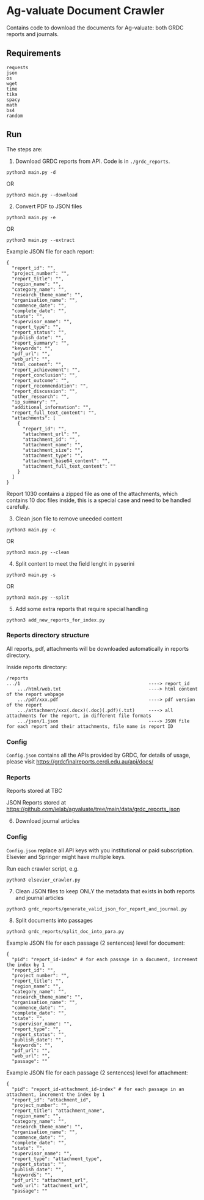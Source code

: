 # Ag-valuate Document Crawler

Contains code to download the documents for Ag-valuate: both GRDC reports and journals.

## Requirements

```
requests
json
os
wget
time
tika
spacy
math
bs4
random
```

## Run

The steps are:

1. Download GRDC reports from API. Code is in `./grdc_reports`.
```
python3 main.py -d
```
OR
```
python3 main.py --download
```

2. Convert PDF to JSON files
```
python3 main.py -e
```
OR
```
python3 main.py --extract
```
Example JSON file for each report:

```
{
  "report_id": "",
  "project_number": "",
  "report_title": "",
  "region_name": "",
  "category_name": "",
  "research_theme_name": "",
  "organisation_name": "",
  "commence_date": "",
  "complete_date": "",
  "state": "",
  "supervisor_name": "",
  "report_type": "",
  "report_status": "",
  "publish_date": "",
  "report_summary": "",
  "keywords": "",
  "pdf_url": "",
  "web_url": "",
  "html_content": "",
  "report_achievement": "",
  "report_conclusion": "",
  "report_outcome": "",
  "report_recommendation": "",
  "report_discussion": "",
  "other_research": "",
  "ip_summary": "",
  "additional_information": "",
  "report_full_text_content": "",
  "attachments": [
    {
      "report_id": "",
      "attachment_url": "",
      "attachment_id": "",
      "attachment_name": "",
      "attachment_size": "",
      "attachment_type": "",
      "attachment_base64_content": "",
      "attachment_full_text_content": ""
    }
  ]
}
```

Report 1030 contains a zipped file as one of the attachments, which contains 10 doc files inside, this is a special case and need to be handled carefully.

3. Clean json file to remove uneeded content
```
python3 main.py -c
```
OR
```
python3 main.py --clean
```

4. Split content to meet the field lenght in pyserini
```
python3 main.py -s
```
OR
```
python3 main.py --split
```

5. Add some extra reports that require special handling
```
python3 add_new_reports_for_index.py
```

### Reports directory structure

All reports, pdf, attachments will be downloaded automatically in reports directory.

Inside reports directory:

```
/reports
.../1                                               ----> report_id
    .../html/web.txt                                ----> html content of the report webpage
    .../pdf/xxx.pdf                                 ----> pdf version of the report
    .../attachment/xxx(.docx)(.doc)(.pdf)(.txt)     ----> all attachments for the report, in different file formats
    .../json/1.json                                 ----> JSON file for each report and their attachments, file name is report ID
```

### Config

`Config.json` contains all the APIs provided by GRDC, for details of usage, please visit https://grdcfinalreports.cerdi.edu.au/api/docs/

### Reports

Reports stored at TBC 

JSON Reports stored at https://github.com/ielab/agvaluate/tree/main/data/grdc_reports_json

6. Download journal articles

### Config

`Config.json` replace all API keys with you institutional or paid subscription. Elsevier and Springer might have multiple keys.

Run each crawler script, e.g.
```
python3 elsevier_crawler.py
```

7. Clean JSON files to keep ONLY the metadata that exists in both reports and journal articles
```
python3 grdc_reports/generate_valid_json_for_report_and_journal.py
```

8. Split documents into passages
```
python3 grdc_reports/split_doc_into_para.py
```

Example JSON file for each passage (2 sentences) level for document:

```
{
  "pid": "report_id-index" # for each passage in a document, increment the index by 1
  "report_id": "",
  "project_number": "",
  "report_title": "",
  "region_name": "",
  "category_name": "",
  "research_theme_name": "",
  "organisation_name": "",
  "commence_date": "",
  "complete_date": "",
  "state": "",
  "supervisor_name": "",
  "report_type": "",
  "report_status": "",
  "publish_date": "",
  "keywords": "",
  "pdf_url": "",
  "web_url": "",
  "passage": ""
```

Example JSON file for each passage (2 sentences) level for attachment:

```
{
  "pid": "report_id-attachment_id-index" # for each passage in an attachment, increment the index by 1
  "report_id": "attachment_id",
  "project_number": "",
  "report_title": "attachment_name",
  "region_name": "",
  "category_name": "",
  "research_theme_name": "",
  "organisation_name": "",
  "commence_date": "",
  "complete_date": "",
  "state": "",
  "supervisor_name": "",
  "report_type": "attachment_type",
  "report_status": "",
  "publish_date": "",
  "keywords": "",
  "pdf_url": "attachment_url",
  "web_url": "attachment_url",
  "passage": ""
```
